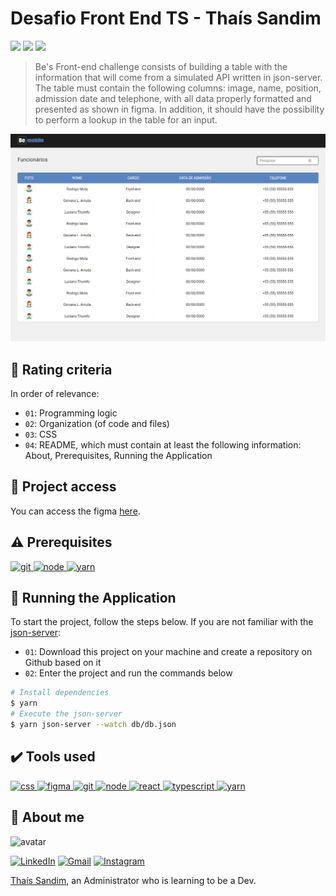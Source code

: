 # Desafio Front End TS - Thaís Sandim

<p align="left">
<img src="http://img.shields.io/static/v1?label=STATUS&message=READY&color=GREEN&style=for-the-badge"/>
<img src="https://img.shields.io/github/languages/count/thaisdsandim/desafio-front-end-ts?style=for-the-badge"/>
<img src="https://img.shields.io/github/repo-size/thaisdsandim/desafio-front-end-ts?style=for-the-badge"/>
</p>

> Be's Front-end challenge consists of building a table with the information that will come from a simulated API written in json-server. The table must contain the following columns: image, name, position, admission date and telephone, with all data properly formatted and presented as shown in figma. In addition, it should have the possibility to perform a lookup in the table for an input.

<img src="public/img-desafio.png" />

## :hammer: Rating criteria

In order of relevance:
- `01`: Programming logic
- `02`: Organization (of code and files)
- `03`: CSS
- `04`: README, which must contain at least the following information: About, Prerequisites, Running the Application


## 📁 Project access

You can access the figma [here](https://www.figma.com/file/y9qJNNAckFRL7LNoyNjpv8/Teste---Be-mobile?node-id=0%3A1).


## :warning: Prerequisites

<a href="https://git-scm.com/"> <img src="https://cdn.jsdelivr.net/gh/devicons/devicon/icons/git/git-original.svg" alt="git" width="40" height="40"/> </a> <a href="https://nodejs.org/en/"> <img src="https://cdn.jsdelivr.net/gh/devicons/devicon/icons/nodejs/nodejs-original.svg" alt="node" width="40" height="40"/> </a> <a href="https://yarnpkg.com/"> <img src="https://cdn.jsdelivr.net/gh/devicons/devicon/icons/yarn/yarn-original.svg" alt="yarn" width="40" height="40"/> </a> 

## :hammer: Running the Application

To start the project, follow the steps below. If you are not familiar with the [json-server](https://github.com/typicode/json-server):
- `01`: Download this project on your machine and create a repository on Github based on it
- `02`: Enter the project and run the commands below
```bash
# Install dependencies
$ yarn
# Execute the json-server
$ yarn json-server --watch db/db.json
```


## ✔️ Tools used

<a href="https://developer.mozilla.org/pt-BR/docs/Web/CSS"> <img src="https://cdn.jsdelivr.net/gh/devicons/devicon/icons/css3/css3-original.svg" alt="css" width="40" height="40"/> </a>
<a href="https://www.figma.com/files/recent?fuid=1054783839438239746"> <img src="https://cdn.jsdelivr.net/gh/devicons/devicon/icons/figma/figma-original.svg" alt="figma" width="40" height="40"/> </a>
<a href="https://git-scm.com/"> <img src="https://cdn.jsdelivr.net/gh/devicons/devicon/icons/git/git-original.svg" alt="git" width="40" height="40"/> </a> <a href="https://nodejs.org/en/"> <img src="https://cdn.jsdelivr.net/gh/devicons/devicon/icons/nodejs/nodejs-original.svg" alt="node" width="40" height="40"/> </a>
<a href="https://pt-br.reactjs.org/"> <img src="https://cdn.jsdelivr.net/gh/devicons/devicon/icons/react/react-original.svg" alt="react" width="40" height="40"/> </a>  <a href="https://www.typescriptlang.org/"> <img src="https://cdn.jsdelivr.net/gh/devicons/devicon/icons/typescript/typescript-original.svg" alt="typescript" width="40" height="40"/> </a> <a href="https://yarnpkg.com/"> <img src="https://cdn.jsdelivr.net/gh/devicons/devicon/icons/yarn/yarn-original.svg" alt="yarn" width="40" height="40"/> </a> 


## 👩 About me

![avatar](https://user-images.githubusercontent.com/96362469/180337164-4f1136b9-98ef-4329-9924-7e6e77f3b124.png)

[![LinkedIn](https://img.shields.io/badge/linkedin-%230077B5.svg?style=for-the-badge&logo=linkedin&logoColor=white)](https://linkedin.com/in/thaisdsandim) [![Gmail](https://img.shields.io/badge/Gmail-D14836?style=for-the-badge&logo=gmail&logoColor=white)](mailto:contatothais.sandim@gmail.com) [![Instagram](https://img.shields.io/badge/WhatsApp-25D366?style=for-the-badge&logo=whatsapp&logoColor=white)](https://api.whatsapp.com/send?phone=5567981551239) 

[Thaís Sandim](https://github.com/thaisdsandim), an Administrator who is learning to be a Dev.

 
